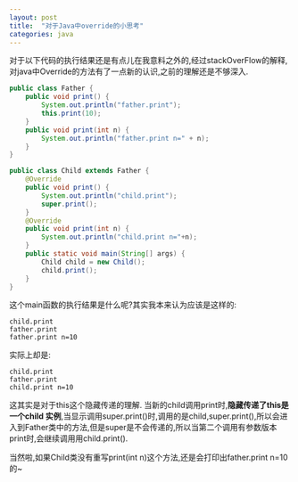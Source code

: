 ```yaml
---
layout: post
title:  "对于Java中override的小思考"
categories: java
---
```


对于以下代码的执行结果还是有点儿在我意料之外的,经过stackOverFlow的解释,对java中Override的方法有了一点新的认识,之前的理解还是不够深入.

<!--more-->
```java
public class Father {
    public void print() {
        System.out.println("father.print");
        this.print(10);
    }
    public void print(int n) {
        System.out.println("father.print n=" + n);
    }
}

public class Child extends Father {
    @Override
    public void print() {
        System.out.println("child.print");
        super.print();
    }
    @Override
    public void print(int n) {
        System.out.println("child.print n="+n);
    }
    public static void main(String[] args) {
        Child child = new Child();
        child.print();
    }
}
```

这个main函数的执行结果是什么呢?其实我本来认为应该是这样的:
```
child.print
father.print
father.print n=10
```
实际上却是:
```
child.print
father.print
child.print n=10
```

这其实是对于this这个隐藏传递的理解.
当新的child调用print时,**隐藏传递了this是一个child 实例**,当显示调用super.print()时,调用的是child,super.print(),所以会进入到Father类中的方法,但是super是不会传递的,所以当第二个调用有参数版本print时,会继续调用用child.print().

当然啦,如果Child类没有重写print(int n)这个方法,还是会打印出father.print n=10的~